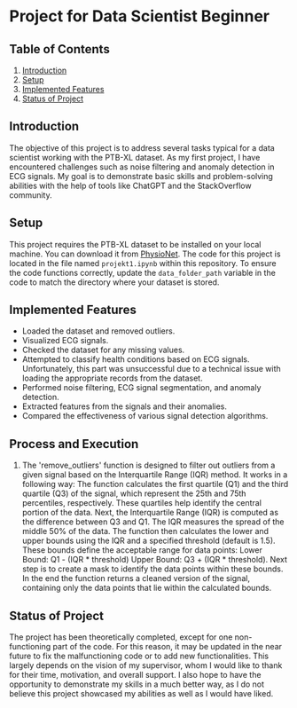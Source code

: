 # Project for Data Scientist Beginner

## Table of Contents
1. [Introduction](#introduction)
2. [Setup](#setup)
3. [Implemented Features](#implemented-features)
4. [Status of Project](#status-of-project)

## Introduction
The objective of this project is to address several tasks typical for a data scientist working with the PTB-XL dataset. As my first project, I have encountered challenges such as noise filtering and anomaly detection in ECG signals. My goal is to demonstrate basic skills and problem-solving abilities with the help of tools like ChatGPT and the StackOverflow community.

## Setup
This project requires the PTB-XL dataset to be installed on your local machine. You can download it from [PhysioNet](https://physionet.org/content/ptb-xl/1.0.3/). The code for this project is located in the file named `projekt1.ipynb` within this repository. To ensure the code functions correctly, update the `data_folder_path` variable in the code to match the directory where your dataset is stored.

## Implemented Features
- Loaded the dataset and removed outliers.
- Visualized ECG signals.
- Checked the dataset for any missing values.
- Attempted to classify health conditions based on ECG signals. Unfortunately, this part was unsuccessful due to a technical issue with loading the appropriate records from the dataset.
- Performed noise filtering, ECG signal segmentation, and anomaly detection.
- Extracted features from the signals and their anomalies.
- Compared the effectiveness of various signal detection algorithms.

## Process and Execution
1. The 'remove_outliers' function is designed to filter out outliers from a given signal based on the Interquartile Range (IQR) method. It works in a following way: The function calculates the first quartile (Q1) and the third quartile (Q3) of the signal, which represent the 25th and 75th percentiles, respectively. These quartiles help identify the central portion of the data. Next, the Interquartile Range (IQR) is computed as the difference between Q3 and Q1. The IQR measures the spread of the middle 50% of the data. The function then calculates the lower and upper bounds using the IQR and a specified threshold (default is 1.5). These bounds define the acceptable range for data points:
    Lower Bound: Q1 - (IQR * threshold)
    Upper Bound: Q3 + (IQR * threshold).
Next step is to create a mask to identify the data points within these bounds. In the end the function returns a cleaned version of the signal, containing only the data points that lie within the calculated bounds.


## Status of Project
The project has been theoretically completed, except for one non-functioning part of the code. For this reason, it may be updated in the near future to fix the malfunctioning code or to add new functionalities. This largely depends on the vision of my supervisor, whom I would like to thank for their time, motivation, and overall support. I also hope to have the opportunity to demonstrate my skills in a much better way, as I do not believe this project showcased my abilities as well as I would have liked.
